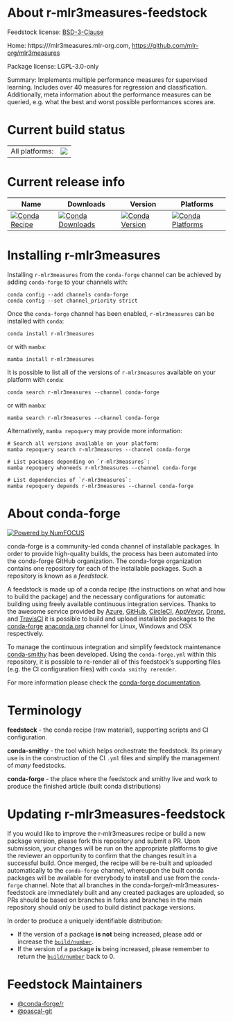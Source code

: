 About r-mlr3measures-feedstock
==============================

Feedstock license: [BSD-3-Clause](https://github.com/conda-forge/r-mlr3measures-feedstock/blob/main/LICENSE.txt)

Home: https:///mlr3measures.mlr-org.com, https://github.com/mlr-org/mlr3measures

Package license: LGPL-3.0-only

Summary: Implements multiple performance measures for supervised learning.  Includes over 40 measures for regression and classification. Additionally, meta information about the performance measures can be queried, e.g. what the best and worst possible performances scores are.

Current build status
====================


<table><tr><td>All platforms:</td>
    <td>
      <a href="https://dev.azure.com/conda-forge/feedstock-builds/_build/latest?definitionId=11730&branchName=main">
        <img src="https://dev.azure.com/conda-forge/feedstock-builds/_apis/build/status/r-mlr3measures-feedstock?branchName=main">
      </a>
    </td>
  </tr>
</table>

Current release info
====================

| Name | Downloads | Version | Platforms |
| --- | --- | --- | --- |
| [![Conda Recipe](https://img.shields.io/badge/recipe-r--mlr3measures-green.svg)](https://anaconda.org/conda-forge/r-mlr3measures) | [![Conda Downloads](https://img.shields.io/conda/dn/conda-forge/r-mlr3measures.svg)](https://anaconda.org/conda-forge/r-mlr3measures) | [![Conda Version](https://img.shields.io/conda/vn/conda-forge/r-mlr3measures.svg)](https://anaconda.org/conda-forge/r-mlr3measures) | [![Conda Platforms](https://img.shields.io/conda/pn/conda-forge/r-mlr3measures.svg)](https://anaconda.org/conda-forge/r-mlr3measures) |

Installing r-mlr3measures
=========================

Installing `r-mlr3measures` from the `conda-forge` channel can be achieved by adding `conda-forge` to your channels with:

```
conda config --add channels conda-forge
conda config --set channel_priority strict
```

Once the `conda-forge` channel has been enabled, `r-mlr3measures` can be installed with `conda`:

```
conda install r-mlr3measures
```

or with `mamba`:

```
mamba install r-mlr3measures
```

It is possible to list all of the versions of `r-mlr3measures` available on your platform with `conda`:

```
conda search r-mlr3measures --channel conda-forge
```

or with `mamba`:

```
mamba search r-mlr3measures --channel conda-forge
```

Alternatively, `mamba repoquery` may provide more information:

```
# Search all versions available on your platform:
mamba repoquery search r-mlr3measures --channel conda-forge

# List packages depending on `r-mlr3measures`:
mamba repoquery whoneeds r-mlr3measures --channel conda-forge

# List dependencies of `r-mlr3measures`:
mamba repoquery depends r-mlr3measures --channel conda-forge
```


About conda-forge
=================

[![Powered by
NumFOCUS](https://img.shields.io/badge/powered%20by-NumFOCUS-orange.svg?style=flat&colorA=E1523D&colorB=007D8A)](https://numfocus.org)

conda-forge is a community-led conda channel of installable packages.
In order to provide high-quality builds, the process has been automated into the
conda-forge GitHub organization. The conda-forge organization contains one repository
for each of the installable packages. Such a repository is known as a *feedstock*.

A feedstock is made up of a conda recipe (the instructions on what and how to build
the package) and the necessary configurations for automatic building using freely
available continuous integration services. Thanks to the awesome service provided by
[Azure](https://azure.microsoft.com/en-us/services/devops/), [GitHub](https://github.com/),
[CircleCI](https://circleci.com/), [AppVeyor](https://www.appveyor.com/),
[Drone](https://cloud.drone.io/welcome), and [TravisCI](https://travis-ci.com/)
it is possible to build and upload installable packages to the
[conda-forge](https://anaconda.org/conda-forge) [anaconda.org](https://anaconda.org/)
channel for Linux, Windows and OSX respectively.

To manage the continuous integration and simplify feedstock maintenance
[conda-smithy](https://github.com/conda-forge/conda-smithy) has been developed.
Using the ``conda-forge.yml`` within this repository, it is possible to re-render all of
this feedstock's supporting files (e.g. the CI configuration files) with ``conda smithy rerender``.

For more information please check the [conda-forge documentation](https://conda-forge.org/docs/).

Terminology
===========

**feedstock** - the conda recipe (raw material), supporting scripts and CI configuration.

**conda-smithy** - the tool which helps orchestrate the feedstock.
                   Its primary use is in the construction of the CI ``.yml`` files
                   and simplify the management of *many* feedstocks.

**conda-forge** - the place where the feedstock and smithy live and work to
                  produce the finished article (built conda distributions)


Updating r-mlr3measures-feedstock
=================================

If you would like to improve the r-mlr3measures recipe or build a new
package version, please fork this repository and submit a PR. Upon submission,
your changes will be run on the appropriate platforms to give the reviewer an
opportunity to confirm that the changes result in a successful build. Once
merged, the recipe will be re-built and uploaded automatically to the
`conda-forge` channel, whereupon the built conda packages will be available for
everybody to install and use from the `conda-forge` channel.
Note that all branches in the conda-forge/r-mlr3measures-feedstock are
immediately built and any created packages are uploaded, so PRs should be based
on branches in forks and branches in the main repository should only be used to
build distinct package versions.

In order to produce a uniquely identifiable distribution:
 * If the version of a package **is not** being increased, please add or increase
   the [``build/number``](https://docs.conda.io/projects/conda-build/en/latest/resources/define-metadata.html#build-number-and-string).
 * If the version of a package **is** being increased, please remember to return
   the [``build/number``](https://docs.conda.io/projects/conda-build/en/latest/resources/define-metadata.html#build-number-and-string)
   back to 0.

Feedstock Maintainers
=====================

* [@conda-forge/r](https://github.com/orgs/conda-forge/teams/r/)
* [@pascal-git](https://github.com/pascal-git/)

